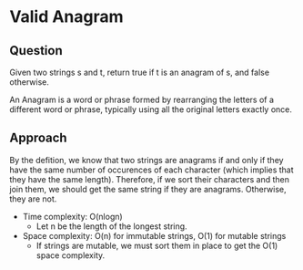 # Valid Anagram

## Question
Given two strings s and t, return true if t is an anagram of s, and false otherwise.

An Anagram is a word or phrase formed by rearranging the letters of a different word or phrase, typically using all the original letters exactly once.

## Approach
By the defition, we know that two strings are anagrams if and only if they have the same number of occurences of each character (which implies that they have the same length). Therefore, if we sort their characters and then join them, we should get the same string if they are anagrams. Otherwise, they are not.

- Time complexity: O(nlogn)
    - Let n be the length of the longest string.
- Space complexity: O(n) for immutable strings, O(1) for mutable strings
    - If strings are mutable, we must sort them in place to get the O(1) space complexity.
